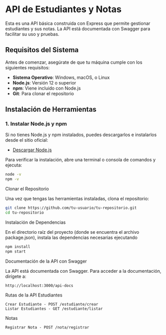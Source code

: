 # API de Estudiantes y Notas

Esta es una API básica construida con Express que permite gestionar estudiantes y sus notas. La API está documentada con Swagger para facilitar su uso y pruebas.

## Requisitos del Sistema

Antes de comenzar, asegúrate de que tu máquina cumple con los siguientes requisitos:

- **Sistema Operativo**: Windows, macOS, o Linux
- **Node.js**: Versión 12 o superior
- **npm**: Viene incluido con Node.js
- **Git**: Para clonar el repositorio

## Instalación de Herramientas

### 1. Instalar Node.js y npm

Si no tienes Node.js y npm instalados, puedes descargarlos e instalarlos desde el sitio oficial:

- [Descargar Node.js](https://nodejs.org/)

Para verificar la instalación, abre una terminal o consola de comandos y ejecuta:

```bash
node -v
npm -v
```

Clonar el Repositorio

Una vez que tengas las herramientas instaladas, clona el repositorio:

```bash
git clone https://github.com/tu-usuario/tu-repositorio.git
cd tu-repositorio
```

Instalación de Dependencias

En el directorio raíz del proyecto (donde se encuentra el archivo package.json), instala las dependencias necesarias ejecutando

```bash
npm install
npm start
```



Documentación de la API con Swagger

La API está documentada con Swagger. Para acceder a la documentación, dirígete a:
```
http://localhost:3000/api-docs
```

Rutas de la API
Estudiantes

    Crear Estudiante - POST /estudiante/crear
    Listar Estudiantes - GET /estudiante/listar

Notas

    Registrar Nota - POST /nota/registrar

